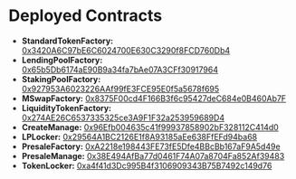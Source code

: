 # Deployed Contracts
- **StandardTokenFactory:** [0x3420A6C97bE6C6024700E630C3290f8FCD760Db4](https://sepolia.scrollscan.com/address/0x3420A6C97bE6C6024700E630C3290f8FCD760Db4)
- **LendingPoolFactory:** [0x65b5Db6174aE90B9a34fa7bAe07A3CFf30917964](https://sepolia.scrollscan.com/address/0x65b5Db6174aE90B9a34fa7bAe07A3CFf30917964)
- **StakingPoolFactory:** [0x927953A6023226AAf99fE3FCE95E0f5a5678f695](https://sepolia.scrollscan.com/address/0x927953A6023226AAf99fE3FCE95E0f5a5678f695)
- **MSwapFactory:** [0x8375F00cd4F166B3f6c95427deC684e0B460Ab7F](https://sepolia.scrollscan.com/address/0x8375F00cd4F166B3f6c95427deC684e0B460Ab7F)
- **LiquidityTokenFactory:** [0x274AE26C6537335325ce3A9F1F32a253959689D4](https://sepolia.scrollscan.com/address/0x274AE26C6537335325ce3A9F1F32a253959689D4)
- **CreateManage:** [0x96Efb004635c41f99937858902bF328112C414d0](https://sepolia.scrollscan.com/address/0x96Efb004635c41f99937858902bF328112C414d0)
- **LPLocker:** [0x29564A1BC2126E1f8A93185aEe638FfEFd94ba68](https://sepolia.scrollscan.com/address/0x29564A1BC2126E1f8A93185aEe638FfEFd94ba68)
- **PresaleFactory:** [0xA2218e198443FE73fE5Dfe4BBcBb167aF9A5d49e](https://sepolia.scrollscan.com/address/0xA2218e198443FE73fE5Dfe4BBcBb167aF9A5d49e)
- **PresaleManage:** [0x38E494AfBa77d0461F74A07a8704Fa852Af39483](https://sepolia.scrollscan.com/address/0x38E494AfBa77d0461F74A07a8704Fa852Af39483)
- **TokenLocker:** [0xa4f41d3Dc995B4f3106909343B75B7492c149d76](https://sepolia.scrollscan.com/address/0xa4f41d3Dc995B4f3106909343B75B7492c149d76)

